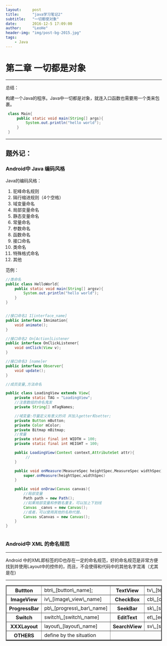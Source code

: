 ```yaml
---
layout:     post
title:      "java学习笔记2"
subtitle:   "一切都使对象"
date:       2016-12-5 17:09:00
author:     "LeoHe"
header-img: "img/post-bg-2015.jpg"
tags:
    - Java
---
```





# 第二章 一切都是对象

- - -


总结：

构建一个Java的程序。Java中一切都是对象，就连入口函数也需要用一个类来包裹。



```java
 class Main{
     public static void main(String[] args){
         System.out.println("hello world");
     }
 }
```


_ _ _



## 题外记：

### Android中 Java 编码风格

Java的编码风格：
 1. 驼峰命名规则
 2. 隔行缩进规则（4个空格）
 3. 域变量命名
 4. 局部变量命名
 5. 静态变量命名
 6. 常量命名
 7. 参数命名
 8. 函数命名
 9. 接口命名
 10. 类命名
 11. 特殊格式命名
 12. 其他

范例：




```java
//类命名
public class HelloWorld{
    public static void main(String[] argsv){
        System.out.println("hello world");
    }
}


//接口命名1 I[interface_name]
public interface IAnimation{
    void animate();
}

//接口命名2 On[Action]Listener
public interface OnClickListener{
    void onClick(View v);
}

//接口命名3 [name]er
public interface Observer{
    void update();
}

//成员变量,方法命名

public class LoadingView extends View{
    private static TAG = "LoadingView";
    //注意数组的命名鬼发
    private String[] mTagNames;

    //域变量:尽量定义有意义的词 并加入getter和setter;
    private Button mButton;
    private Color mColor;
    private Bitmap mBitmap;
    //常量
    private static final int WIDTH = 100;
    private static final int HEIGHT = 100;

    public LoadingView(Context context,AttributeSet attr){
         //
    }

    public void onMeasure(MeasureSpec heightSpec,MeasureSpec widthSpec){
        super.onMeasure(heightSpec,widthSpec)
    }

    public void onDraw(Canvas canvas){
        //局部变量
        Path path = new Path();
        //如果局部变量和参数名重复，可以加上下划线
        Canvas _canvs = new Canvas();
        //或者，可以使用其他的名称代替。
        Canvas sCanvas = new Canvas();
    }
}



```

### Android中 XML 的命名规范

- - -

Android 中的XML即标签的ID也存在一定的命名规范，好的命名规范是非常方便找到并使用Layout中的控件的，而且，不会使得和代码中的其他名字混淆（尤其是在)


- - -


<table border="2" color="green">
 <tr>
     <th>Buttton</th>
 	 <td>btn\_[button\_name];</td>
     <th>TextView</th>
     <td>tv\_[text\_view\_name]</td>
 </tr>
 <tr>
    <th>ImageView</th>
    <td>iv\_[image\_view\_name]</td>
    <th>CheckBox</th>
    <td>cb\_[check\_box\_name]</td>
 </tr>
 <tr>
    <th>ProgressBar</th>
    <td>pb\_[progress\_bar\_name]</td>
    <th>SeekBar</th>
    <td>sk\_[seek\_bar\_name]</td>
 </tr>
 <tr>
    <th>Switch</th>
    <td>switch\_[switch\_name]</td>
    <th>EditText</th>
    <td>et\_[edit\_text\_name]</td>
 </tr>
 <tr>
    <th>XXXLayout</th>
    <td>layout\_[layout\_name]</td>
    <th>SearchView</th>
    <td>sv\_[search\_view\_name]</td>
 </tr>
 <tr>
    <th>OTHERS</th>
    <td>define by the situation</td>
</tr>
</table>
